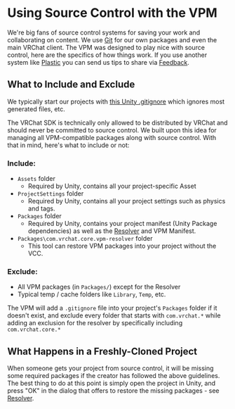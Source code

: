 # Using Source Control with the VPM

We're big fans of source control systems for saving your work and collaborating on content. We use [Git](https://git-scm.com/) for our own packages and even the main VRChat client. The VPM was designed to play nice with source control, here are the specifics of how things work. If you use another system like [Plastic](https://docs.unity3d.com/2019.4/Documentation/Manual/PlasticSCMPlugin.html) you can send us tips to share via [Feedback](https://feedback.vrchat.com/creator-companion-beta).

## What to Include and Exclude

We typically start our projects with [this Unity .gitignore](https://github.com/github/gitignore/blob/main/Unity.gitignore) which ignores most generated files, etc.

The VRChat SDK is technically only allowed to be distributed by VRChat and should never be committed to source control. We built upon this idea for managing all VPM-compatible packages along with source control. With that in mind, here's what to include or not:

### Include:
* `Assets` folder
  * Required by Unity, contains all your project-specific Asset
* `ProjectSettings` folder
  * Required by Unity, contains all your project settings such as physics and tags.
* `Packages` folder
  * Required by Unity, contains your project manifest (Unity Package dependencies) as well as the [Resolver](/vpm/resolver) and VPM Manifest.
* `Packages\com.vrchat.core.vpm-resolver` folder
  * This tool can restore VPM packages into your project without the VCC.

### Exclude:
* All VPM packages (in `Packages/`) except for the Resolver
* Typical temp / cache folders like `Library`, `Temp`, etc.

The VPM will add a `.gitignore` file into your project's `Packages` folder if it doesn't exist, and exclude every folder that starts with `com.vrchat.*` while adding an exclusion for the resolver by specifically including `com.vrchat.core.*`

## What Happens in a Freshly-Cloned Project
When someone gets your project from source control, it will be missing some required packages if the creator has followed the above guidelines. The best thing to do at this point is simply open the project in Unity, and press "OK" in the dialog that offers to restore the missing packages - see [Resolver](resolver/#using-it).

